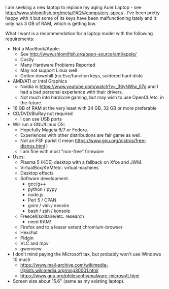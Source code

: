I am seeking a new laptop to replace my aging Acer Laptop -
see http://www.shlomifish.org/meta/FAQ/#computers-specs . I've been pretty
happy with it but some of its keys have been malfunctioning lately and it only
has 3 GB of RAM, which is getting low.

What I want is a recommendation for a laptop model with the following
requirements:

- Not a MacBook/Apple:
    - See http://www.shlomifish.org/open-source/anti/apple/
    - Costly
    - Many Hardware Problems Reported
    - May not support Linux well
    - Gotten downhill (no Esc/function keys, soldered hard disk)
- AMD/ATI or Intel Graphics
    - Nvidia is https://www.youtube.com/watch?v=_36yNWw_07g and I had a bad personal experience with their drivers.
    - Not much into hardcore gaming, but may wish to use OpenCL/etc. in the future.
- 16 GB of RAM at the very least with 24 GB, 32 GB or more preferable
- CD/DVD/BluRay not required
    - I can use USB ports
- Will run a GNU/Linux OS:
    - Hopefully Mageia 6/7 or Fedora.
    - Experiences with other distributions are fair game as well.
    - Not an FSF purist (I mean https://www.gnu.org/distros/free-distros.html )
    - I am fine with most "non-free" firmware
- Uses:
    - Plasma 5 (KDE) desktop with a fallback on Xfce and JWM.
    - VirtualBox/KVM/etc. virtual machines
    - Desktop effects
    - Software development.
        - gcc/g++
        - python / pypy
        - node.js
        - Perl 5 / CPAN
        - gvim / vim / neovim
        - bash / zsh / konsole
    - Freecell/solitaire/etc. research
        - need RAM!
    - Firefox and to a lesser extent chromium-browser
    - Hexchat
    - Pidgin
    - VLC and mpv
    - gwenview
- I don't mind paying the Microsoft tax, but probably won't use Windows 10 much
    - https://www.mail-archive.com/wikimedia-l@lists.wikimedia.org/msg30001.html
    - https://www.gnu.org/philosophy/malware-microsoft.html
- Screen size about 15.6" (same as my existing laptop).
